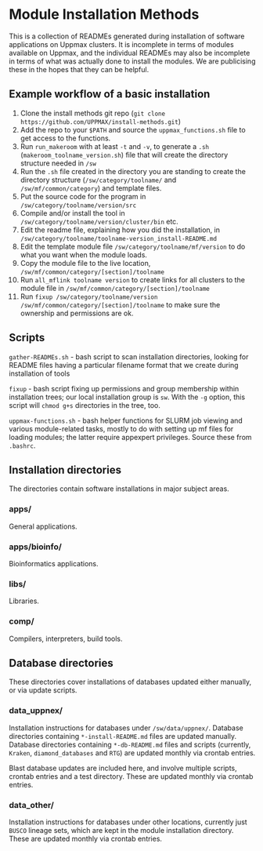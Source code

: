 Module Installation Methods
===========================

This is a collection of READMEs generated during installation of software
applications on Uppmax clusters.  It is incomplete in terms of modules
available on Uppmax, and the individual READMEs may also be incomplete in terms
of what was actually done to install the modules.  We are publicising these in
the hopes that they can be helpful.

Example workflow of a basic installation
-------
1. Clone the install methods git repo (`git clone https://github.com/UPPMAX/install-methods.git`)
1. Add the repo to your `$PATH` and source the `uppmax_functions.sh` file to get access to the functions.
1. Run `run_makeroom` with at least `-t` and `-v`, to generate a `.sh` (`makeroom_toolname_version.sh`) file that will create the directory structure needed in `/sw`
1. Run the `.sh` file created in the directory you are standing to create the directory structure (`/sw/category/toolname/` and `/sw/mf/common/category`) and template files.
1. Put the source code for the program in `/sw/category/toolname/version/src`
1. Compile and/or install the tool in `/sw/category/toolname/version/cluster/bin` etc.
1. Edit the readme file, explaining how you did the installation, in `/sw/category/toolname/toolname-version_install-README.md`
1. Edit the template module file `/sw/category/toolname/mf/version` to do what you want when the module loads.
1. Copy the module file to the live location, `/sw/mf/common/category/[section]/toolname`
1. Run `all_mflink toolname version` to create links for all clusters to the module file in `/sw/mf/common/category/[section]/toolname`
1. Run `fixup /sw/category/toolname/version /sw/mf/common/category/[section]/toolname` to make sure the ownership and permissions are ok.

Scripts
-------

`gather-READMEs.sh` - bash script to scan installation directories, looking for
README files having a particular filename format that we create during
installation of tools

`fixup` - bash script fixing up permissions and group membership within
installation trees; our local installation group is `sw`. With the `-g` option,
this script will `chmod g+s` directories in the tree, too.

`uppmax-functions.sh` - bash helper functions for SLURM job viewing and various
module-related tasks, mostly to do with setting up mf files for loading
modules; the latter require appexpert privileges.  Source these from `.bashrc`.

Installation directories
------------------------

The directories contain software installations in major subject areas.

### apps/

General applications.

### apps/bioinfo/

Bioinformatics applications.

### libs/

Libraries.

### comp/

Compilers, interpreters, build tools.


Database directories
--------------------

These directories cover installations of databases updated either manually, or via update scripts.

### data_uppnex/

Installation instructions for databases under `/sw/data/uppnex/`.  Database
directories containing `*-install-README.md` files are updated manually.
Database directories containing `*-db-README.md` files and scripts (currently,
`Kraken`, `diamond_databases` and `RTG`) are updated monthly via crontab entries.

Blast database updates are included here, and involve multiple scripts, crontab
entries and a test directory.  These are updated monthly via crontab entries.

### data_other/

Installation instructions for databases under other locations, currently just
`BUSCO` lineage sets, which are kept in the module installation directory.
These are updated monthly via crontab entries.

